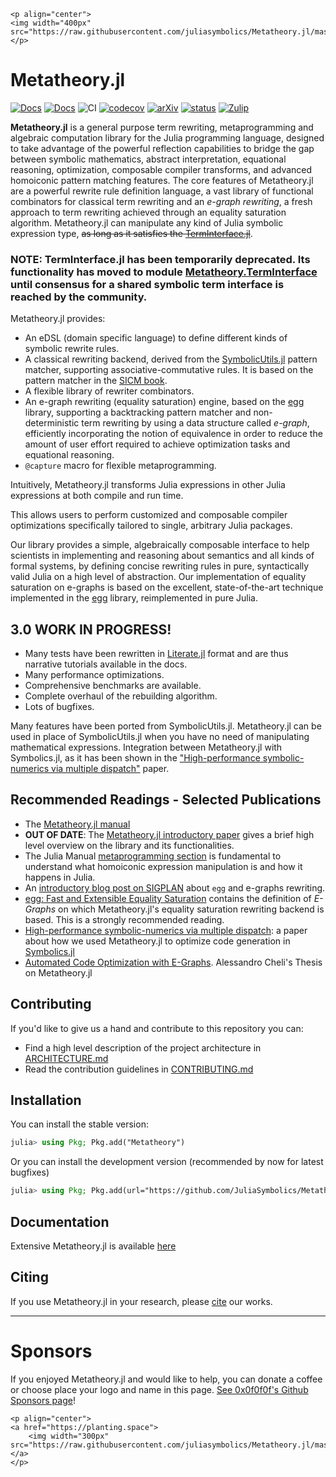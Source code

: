 ```@raw html
<p align="center">
<img width="400px" src="https://raw.githubusercontent.com/juliasymbolics/Metatheory.jl/master/docs/src/assets/dragon.jpg"/>
</p>
```
# Metatheory.jl

[![Docs](https://img.shields.io/badge/docs-latest-blue.svg)](https://juliasymbolics.github.io/Metatheory.jl/dev/)
[![Docs](https://img.shields.io/badge/docs-stable-blue.svg)](https://juliasymbolics.github.io/Metatheory.jl/stable/)
![CI](https://github.com/juliasymbolics/Metatheory.jl/workflows/CI/badge.svg)
[![codecov](https://codecov.io/gh/juliasymbolics/Metatheory.jl/branch/master/graph/badge.svg?token=EWNYPD7ASX)](https://codecov.io/gh/juliasymbolics/Metatheory.jl)
[![arXiv](https://img.shields.io/badge/arXiv-2102.07888-b31b1b.svg)](https://arxiv.org/abs/2102.07888)
[![status](https://joss.theoj.org/papers/3266e8a08a75b9be2f194126a9c6f0e9/status.svg)](https://joss.theoj.org/papers/3266e8a08a75b9be2f194126a9c6f0e9)
[![Zulip](https://img.shields.io/badge/Chat-Zulip-blue)](https://julialang.zulipchat.com/#narrow/stream/277860-metatheory.2Ejl)

**Metatheory.jl** is a general purpose term rewriting, metaprogramming and algebraic computation library for the Julia programming language, designed to take advantage of the powerful reflection capabilities to bridge the gap between symbolic mathematics, abstract interpretation, equational reasoning, optimization, composable compiler transforms, and advanced
homoiconic pattern matching features. The core features of Metatheory.jl are a powerful rewrite rule definition language, a vast library of functional combinators for classical term rewriting and an *e-graph rewriting*, a fresh approach to term rewriting achieved through an equality saturation algorithm. Metatheory.jl can manipulate any kind of
Julia symbolic expression type, ~~as long as it satisfies the [TermInterface.jl](https://github.com/JuliaSymbolics/TermInterface.jl)~~.

### NOTE: TermInterface.jl has been temporarily deprecated. Its functionality has moved to module [Metatheory.TermInterface](https://github.com/JuliaSymbolics/Metatheory.jl/blob/master/src/TermInterface.jl) until consensus for a shared symbolic term interface is reached by the community.

Metatheory.jl provides:
- An eDSL (domain specific language) to define different kinds of symbolic rewrite rules.
- A classical rewriting backend, derived from the [SymbolicUtils.jl](https://github.com/JuliaSymbolics/SymbolicUtils.jl) pattern matcher, supporting associative-commutative rules. It is based on the pattern matcher in the [SICM book](https://mitpress.mit.edu/sites/default/files/titles/content/sicm_edition_2/book.html).
- A flexible library of rewriter combinators.
- An e-graph rewriting (equality saturation) engine, based on the [egg](https://egraphs-good.github.io/) library, supporting a backtracking  pattern matcher and non-deterministic term rewriting by using a data structure called *e-graph*, efficiently incorporating the notion of equivalence in order to reduce the amount of user effort required to achieve optimization tasks and equational reasoning.
- `@capture` macro for flexible metaprogramming.

Intuitively, Metatheory.jl transforms Julia expressions
in other Julia expressions at both compile and run time. 

This allows users to perform customized and composable compiler optimizations specifically tailored to single, arbitrary Julia packages.

Our library provides a simple, algebraically composable interface to help scientists in implementing and reasoning about semantics and all kinds of formal systems, by defining concise rewriting rules in pure, syntactically valid Julia on a high level of abstraction. Our implementation of equality saturation on e-graphs is based on the excellent, state-of-the-art technique implemented in the [egg](https://egraphs-good.github.io/) library, reimplemented in pure Julia.


<!-- ## We need your help! -->


<!-- ### Potential applications: -->

<!-- TODO write -->

## 3.0 WORK IN PROGRESS!
- Many tests have been rewritten in [Literate.jl](https://github.com/fredrikekre/Literate.jl) format and are thus narrative tutorials available in the docs.
- Many performance optimizations.
- Comprehensive benchmarks are available.
- Complete overhaul of the rebuilding algorithm.
- Lots of bugfixes.



Many features have been ported from SymbolicUtils.jl. Metatheory.jl can be used in place of SymbolicUtils.jl when you have no need of manipulating mathematical expressions. Integration between Metatheory.jl with Symbolics.jl, as it has been shown in the ["High-performance symbolic-numerics via multiple dispatch"](https://arxiv.org/abs/2105.03949) paper.

## Recommended Readings - Selected Publications

- The [Metatheory.jl manual](https://juliasymbolics.github.io/Metatheory.jl/stable/) 
- **OUT OF DATE**: The [Metatheory.jl introductory paper](https://joss.theoj.org/papers/10.21105/joss.03078#) gives a brief high level overview on the library and its functionalities.
- The Julia Manual [metaprogramming section](https://docs.julialang.org/en/v1/manual/metaprogramming/) is fundamental to understand what homoiconic expression manipulation is and how it happens in Julia.
- An [introductory blog post on SIGPLAN](https://blog.sigplan.org/2021/04/06/equality-saturation-with-egg/) about `egg` and e-graphs rewriting.
- [egg: Fast and Extensible Equality Saturation](https://dl.acm.org/doi/pdf/10.1145/3434304) contains the definition of *E-Graphs* on which Metatheory.jl's equality saturation rewriting backend is based. This is a strongly recommended reading.
- [High-performance symbolic-numerics via multiple dispatch](https://arxiv.org/abs/2105.03949): a paper about how we used Metatheory.jl to optimize code generation in [Symbolics.jl](https://github.com/JuliaSymbolics/Symbolics.jl)
- [Automated Code Optimization with E-Graphs](https://arxiv.org/abs/2112.14714). Alessandro Cheli's Thesis on Metatheory.jl 

## Contributing

If you'd like to give us a hand and contribute to this repository you can:
- Find a high level description of the project architecture in [ARCHITECTURE.md](https://github.com/juliasymbolics/Metatheory.jl/blob/master/ARCHITECTURE.md)
- Read the contribution guidelines in [CONTRIBUTING.md](https://github.com/juliasymbolics/Metatheory.jl/blob/master/CONTRIBUTING.md)

## Installation

You can install the stable version:
```julia
julia> using Pkg; Pkg.add("Metatheory")
```

Or you can install the development version (recommended by now for latest bugfixes)
```julia
julia> using Pkg; Pkg.add(url="https://github.com/JuliaSymbolics/Metatheory.jl")
```

## Documentation

Extensive Metatheory.jl is available [here](https://juliasymbolics.github.io/Metatheory.jl/dev)

## Citing

If you use Metatheory.jl in your research, please [cite](https://github.com/juliasymbolics/Metatheory.jl/blob/master/CITATION.bib) our works.

--- 

# Sponsors

If you enjoyed Metatheory.jl and would like to help, you can donate a coffee or choose place your logo and name in this page. [See 0x0f0f0f's Github Sponsors page](https://github.com/sponsors/0x0f0f0f/)!

```@raw html
<p align="center">
<a href="https://planting.space"> 
    <img width="300px" src="https://raw.githubusercontent.com/juliasymbolics/Metatheory.jl/master/.github/plantingspace.png"/>
</a>
</p>
```